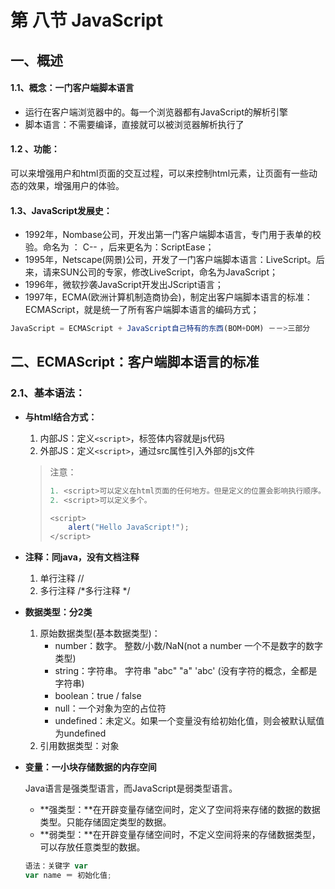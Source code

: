 # 第 八节 JavaScript

## 一、概述

#### 1.1、概念：一门客户端脚本语言

- 运行在客户端浏览器中的。每一个浏览器都有JavaScript的解析引擎
- 脚本语言：不需要编译，直接就可以被浏览器解析执行了

#### 1.2 、功能：

可以来增强用户和html页面的交互过程，可以来控制html元素，让页面有一些动态的效果，增强用户的体验。

#### 1.3、JavaScript发展史：

- 1992年，Nombase公司，开发出第一门客户端脚本语言，专门用于表单的校验。命名为 ： C--	，后来更名为：ScriptEase；
- 1995年，Netscape(网景)公司，开发了一门客户端脚本语言：LiveScript。后来，请来SUN公司的专家，修改LiveScript，命名为JavaScript；
- 1996年，微软抄袭JavaScript开发出JScript语言；
- 1997年，ECMA(欧洲计算机制造商协会)，制定出客户端脚本语言的标准：ECMAScript，就是统一了所有客户端脚本语言的编码方式；

```javascript
JavaScript = ECMAScript + JavaScript自己特有的东西(BOM+DOM) －－>三部分
```



## 二、ECMAScript：客户端脚本语言的标准

### 2.1、基本语法：

- **与html结合方式：**

  1. 内部JS：定义`<script>`，标签体内容就是js代码
  2. 外部JS：定义`<script>`，通过src属性引入外部的js文件

  > 注意：
  > ```javascript
  > 1. <script>可以定义在html页面的任何地方。但是定义的位置会影响执行顺序。
  > 2. <script>可以定义多个。
  > 
  > <script>
  >     alert("Hello JavaScript!");
  > </script>
  > ```

- **注释：同java，没有文档注释**

  1. 单行注释 //
  2. 多行注释 /*多行注释 */

- **数据类型：分2类**

  1. 原始数据类型(基本数据类型)：
     - number：数字。 整数/小数/NaN(not a number 一个不是数字的数字类型)
     - string：字符串。 字符串  "abc" "a" 'abc'  (没有字符的概念，全都是字符串)
     - boolean：true / false
     - null：一个对象为空的占位符
     - undefined：未定义。如果一个变量没有给初始化值，则会被默认赋值为undefined
  2. 引用数据类型：对象

- **变量：一小块存储数据的内存空间**

  Java语言是强类型语言，而JavaScript是弱类型语言。

  - **强类型：**在开辟变量存储空间时，定义了空间将来存储的数据的数据类型。只能存储固定类型的数据。
  - **弱类型：**在开辟变量存储空间时，不定义空间将来的存储数据类型，可以存放任意类型的数据。

  ```javascript
  语法：关键字 var
  var name ＝ 初始化值;
  ```












